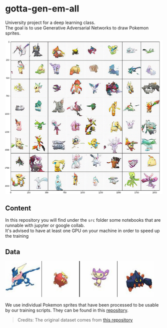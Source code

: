 # gotta-gen-em-all

University project for a deep learning class. \
The goal is to use Generative Adversarial Networks to draw Pokemon sprites.

![alt text](./examples/results_DCGAN.png)

## Content

In this repository you will find under the `src` folder some notebooks that are runnable with jupyter or google collab. \
It's advised to have at least one GPU on your machine in order to speed up the training

## Data

![alt text](./examples/data_example.png)

We use individual Pokemon sprites that have been processed to be usable by our training scripts. They can be found in this [repository](https://github.com/DonaCrio/Pokemon-dataset).

> Credits: The original dataset comes from [this repository](https://github.com/rileynwong/pokemon-images-dataset-by-type)
